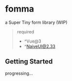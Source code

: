 # fomma

a Super Tiny form library (WIP)

> required
>
> - ^Vue@3
> - ^NaiveUI@2.33

## Getting Started

progressing...
